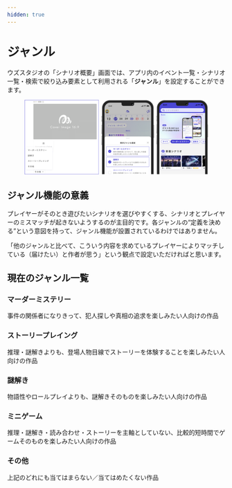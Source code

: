 ```yaml
---
hidden: true
---
```


# ジャンル

ウズスタジオの「シナリオ概要」画面では、アプリ内のイベント一覧・シナリオ一覧・検索で絞り込み要素として利用される「**ジャンル**」を設定することができます。

<figure><img src="../.gitbook/assets/image (199).png" alt=""><figcaption></figcaption></figure>



## ジャンル機能の意義

プレイヤーがそのとき遊びたいシナリオを選びやすくする、シナリオとプレイヤーのミスマッチが起きないようするのが主目的です。各ジャンルの“定義を決める”という意図を持って、ジャンル機能が設置されているわけではありません。

「他のジャンルと比べて、こういう内容を求めているプレイヤーによりマッチしている（届けたい）と作者が思う」という観点で設定いただければと思います。



## 現在のジャンル一覧

### マーダーミステリー

事件の関係者になりきって、犯人探しや真相の追求を楽しみたい人向けの作品

### ストーリープレイング

推理・謎解きよりも、登場人物目線でストーリーを体験することを楽しみたい人向けの作品

### 謎解き

物語性やロールプレイよりも、謎解きそのものを楽しみたい人向けの作品

### ミニゲーム

推理・謎解き・読み合わせ・ストーリーを主軸としていない、比較的短時間でゲームそのものを楽しみたい人向けの作品

### その他

上記のどれにも当てはまらない／当てはめたくない作品

